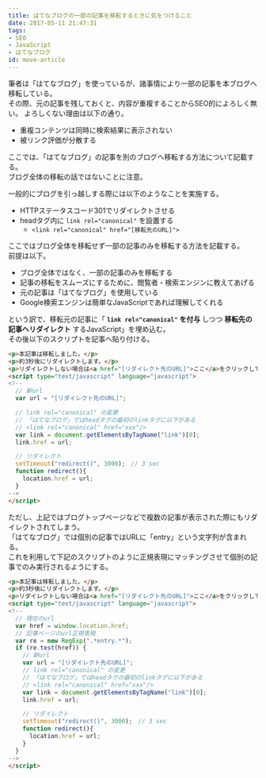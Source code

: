```yaml
---
title: はてなブログの一部の記事を移転するときに気をつけること
date: 2017-05-11 21:47:31
tags:
- SEO
- JavaScript
- はてなブログ
id: move-article
---
```


<!--移行済み-->
筆者は「はてなブログ」を使っているが、諸事情により一部の記事を本ブログへ移転している。  
その際、元の記事を残しておくと、内容が重複することからSEO的によろしく無い。
よろしくない理由は以下の通り。

- 重複コンテンツは同時に検索結果に表示されない
- 被リンク評価が分散する

ここでは、「はてなブログ」の記事を別のブログへ移転する方法について記載する。  
ブログ全体の移転の話ではないことに注意。

<!-- more -->

一般的にブログを引っ越しする際には以下のようなことを実施する。

- HTTPステータスコード301でリダイレクトさせる
- headタグ内に `link rel="canonical"` を設置する
    - `<link rel="canonical" href="[移転先のURL]">`

ここではブログ全体を移転せず一部の記事のみを移転する方法を記載する。  
前提は以下。

- ブログ全体ではなく、一部の記事のみを移転する
- 記事の移転をスムーズにするために、閲覧者・検索エンジンに教えてあげる
- 元の記事は「はてなブログ」を使用している
- Google検索エンジンは簡単なJavaScriptであれば理解してくれる

という訳で、移転元の記事に「 **`link rel="canonical"` を付与** しつつ **移転先の記事へリダイレクト** するJavaScript」を埋め込む。  
その後以下のスクリプトを記事へ貼り付ける。

```html
<p>本記事は移転しました。</p>
<p>約3秒後にリダイレクトします。</p>
<p>リダイレクトしない場合は<a href="[リダイレクト先のURL]">ここ</a>をクリックしてください。</p>
<script type="text/javascript" language="javascript">
<!--
  // 新url
  var url = "[リダイレクト先のURL]";

  // link rel="canonical" の変更
  // 「はてなブログ」ではheadタグの最初のlinkタグに以下がある
  // <link rel="canonical" href="xxx"/>
  var link = document.getElementsByTagName("link")[0];
  link.href = url;

  // リダイレクト
  setTimeout("redirect()", 3000);　// 3 sec
  function redirect(){
    location.href = url;
  }
-->
</script>
```

ただし、上記ではブログトップページなどで複数の記事が表示された際にもリダイレクトされてしまう。  
「はてなブログ」では個別の記事ではURLに「entry」という文字列が含まれる。  
これを利用して下記のスクリプトのように正規表現にマッチングさせて個別の記事でのみ実行されるようにする。

```html
<p>本記事は移転しました。</p>
<p>約3秒後にリダイレクトします。</p>
<p>リダイレクトしない場合は<a href="[リダイレクト先のURL]">ここ</a>をクリックしてください。</p>
<script type="text/javascript" language="javascript">
<!--
  // 現在のurl
  var href = window.location.href;
  // 記事ページのurl正規表現
  var re = new RegExp(".*entry.*");
  if (re.test(href)) {
    // 新url
    var url = "[リダイレクト先のURL]";
    // link rel="canonical" の変更
    // 「はてなブログ」ではheadタグの最初のlinkタグに以下がある
    // <link rel="canonical" href="xxx"/>
    var link = document.getElementsByTagName("link")[0];
    link.href = url;

    // リダイレクト
    setTimeout("redirect()", 3000);　// 3 sec
    function redirect(){
      location.href = url;
    }
  }
-->
</script>
```
